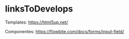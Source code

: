 # linksToDevelops

Templates: https://html5up.net/

Componentes: https://flowbite.com/docs/forms/input-field/
